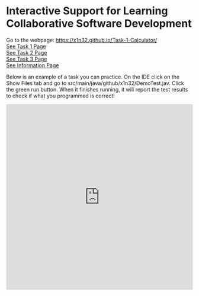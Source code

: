 # Interactive Support for Learning Collaborative Software Development
Go to the webpage: https://x1n32.github.io/Task-1-Calculator/ <br/>
[See Task 1 Page](Task1.md)<br/>
[See Task 2 Page](Task2.md)<br/>
[See Task 3 Page](Task3.md)<br/>
[See Information Page](info.md)<br/>

Below is an example of a task you can practice. 
On the IDE click on the Show Files tab and go to 
src/main/java/github/x1n32/DemoTest.jav. Click the green run button. 
When it finishes running, it will report the test results to check if what you programmed is correct! </br>
<iframe frameborder="0" width="100%" height="500px" src="https://replit.com/@MatthewChau3/DemoCode?embed=true"> Sorry your browser does not support inline frames.</iframe>
